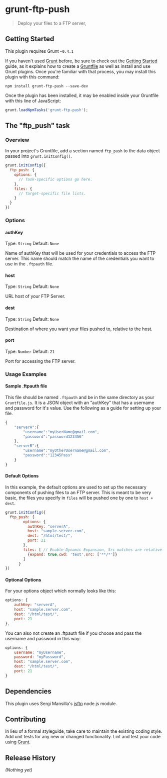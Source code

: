 # grunt-ftp-push

> Deploy your files to a FTP server,

## Getting Started
This plugin requires Grunt `~0.4.1`

If you haven't used [Grunt](http://gruntjs.com/) before, be sure to check out the [Getting Started](http://gruntjs.com/getting-started) guide, as it explains how to create a [Gruntfile](http://gruntjs.com/sample-gruntfile) as well as install and use Grunt plugins. Once you're familiar with that process, you may install this plugin with this command:

```shell
npm install grunt-ftp-push --save-dev
```

Once the plugin has been installed, it may be enabled inside your Gruntfile with this line of JavaScript:

```js
grunt.loadNpmTasks('grunt-ftp-push');
```

## The "ftp_push" task

### Overview
In your project's Gruntfile, add a section named `ftp_push` to the data object passed into `grunt.initConfig()`.

```js
grunt.initConfig({
  ftp_push: {
    options: {
      // Task-specific options go here.
    },
    files: {
      // Target-specific file lists.
    }
  }
})
```

### Options

#### authKey
Type: `String` 
Default: `None`

Name of authKey that will be used for your credentials to access the FTP server.  This name should match the name of the credentials you want to use in the `.ftpauth` file.

#### host
Type: `String` 
Default: `None`

URL host of your FTP Server.

#### dest
Type: `String` 
Default: `None`

Destination of where you want your files pushed to, relative to the host.

#### port
Type: `Number` 
Default: `21`

Port for accessing the FTP server.

### Usage Examples

#### Sample .ftpauth file

This file should be named `.ftpauth` and be in the same directory as your `Gruntfile.js`.  It is a JSON object with an "authKey" that has a username and password for it's value. Use the following as a guide for setting up your file.

```js
{
	"serverA":{
		"username":"myUserName@gmail.com",
		"password":"password123456"
	},
	"serverB":{
  		"username":"myOtherUsername@gmail.com",
  		"password":"12345Pass"
  	}
}
```

#### Default Options
In this example, the default options are used to set up the necessary components of pushing files to an FTP server. This is meant to be very basic, the files you specify in `files` will be pushed one by one to `host + dest`.

```js
grunt.initConfig({
  ftp_push: {
        options: {
          authKey: "serverA",
          host: "sample.server.com",
          dest: "/html/test/",
          port: 21
        },
        files: [ // Enable Dynamic Expansion, Src matches are relative to this path, Actual Pattern(s) to match
          {expand: true,cwd: 'test',src: ['**/*']}
        ]
      }
})
```

#### Optional Options
For your options object which normally looks like this:
```js
options: {
	authKey: "serverA",
    host: "sample.server.com",
    dest: "/html/test/",
    port: 21
},
```
You can also not create an .ftpauth file if you choose and pass the username and password in this way: 
```js
options: {
	username: "myUsername",
	password: "myPassword",
    host: "sample.server.com",
    dest: "/html/test/",
    port: 21
}
```
## Dependencies

This plugin uses Sergi Mansilla's <a href="https://github.com/sergi/jsftp">jsftp</a> node.js module.

## Contributing
In lieu of a formal styleguide, take care to maintain the existing coding style. Add unit tests for any new or changed functionality. Lint and test your code using [Grunt](http://gruntjs.com/).

## Release History
_(Nothing yet)_
